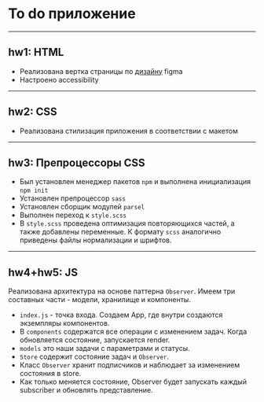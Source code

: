 # To do приложение
___
## hw1: HTML
- Реализована вертка страницы по [дизайну](https://github.com/ok-technopolis-autumn-2022/todo-app-design) figma 
- Настроено accessibility
___
## hw2: CSS
- Реализована стилизация приложения в соответствии с макетом
___
## hw3: Препроцессоры CSS
- Был установлен менеджер пакетов `npm` и выполнена инициализация `npm init`
- Установлен препроцессор `sass`
- Установлен сборщик модулей `parsel`
- Выполнен переход к `style.scss`
- В `style.scss` проведена оптимизация повторяющихся частей, а также добавлены переменные. К формату `scss` аналогично приведены файлы нормализации и шрифтов. 
___
## hw4+hw5: JS
Реализована архитектура на основе паттерна `Observer`.
Имеем три составных части - модели, хранилище и компоненты.

- `index.js` - точка входа. Создаем App, где внутри создаются экземпляры компонентов. 
- В `components` содержатся все операции с изменением задач. Когда обновляется состояние, запускается render.
- `models` это наши задачи с параметрами и статусы.   
- `Store` содержит состояние задач и `Observer`. 
- Класс `Observer` хранит подписчиков и наблюдает за изменением состояния в store. 
- Как только меняется состояние, Observer будет запускать каждый subscriber и обновлять представление. 
